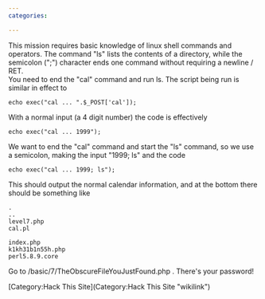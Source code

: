 ```yaml
---
categories:

---
```

This mission requires basic knowledge of linux shell commands and
operators. The command "ls" lists the contents of a directory, while the
semicolon (";") character ends one command without requiring a newline /
RET.\
You need to end the "cal" command and run ls. The script being run is
similar in effect to

    echo exec("cal ... ".$_POST['cal']);

With a normal input (a 4 digit number) the code is effectively

    echo exec("cal ... 1999");

We want to end the "cal" command and start the "ls" command, so we use a
semicolon, making the input "1999; ls" and the code

    echo exec("cal ... 1999; ls");

This should output the normal calendar information, and at the bottom
there should be something like

    .
    ..
    level7.php
    cal.pl

    index.php
    k1kh31b1n55h.php
    perl5.8.9.core

Go to /basic/7/TheObscureFileYouJustFound.php . There's your password!

[Category:Hack This Site](Category:Hack This Site "wikilink")
